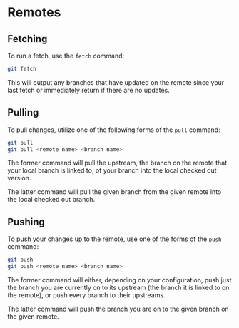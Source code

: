 # Remotes

## Fetching

<!--TODO: Convert to VSCode instructions-->
To run a fetch, use the `fetch` command:

```bash
git fetch
```

This will output any branches that have updated on the remote since your last
fetch or immediately return if there are no updates.

## Pulling

<!--TODO: Convert to VSCode instructions-->
To pull changes, utilize one of the following forms of the `pull` command:

```bash
git pull
git pull <remote name> <branch name>
```

The former command will pull the upstream, the branch on the remote that your
local branch is linked to, of your branch into the local checked out version.

The latter command will pull the given branch from the given remote into the local
checked out branch.

## Pushing

<!--TODO: Convert to VSCode instructions-->
To push your changes up to the remote, use one of the forms of the `push` command:

```bash
git push
git push <remote name> <branch name>
```

The former command will either, depending on your configuration, push just the
branch you are currently on to its upstream (the branch it is linked to on the
remote), or push every branch to their upstreams.

The latter command will push the branch you are on to the given branch on the
given remote.
